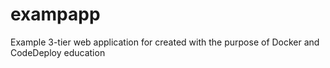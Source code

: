 # exampapp
Example 3-tier web application for created with the purpose of Docker and CodeDeploy education
